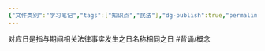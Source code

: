 ```yaml
---
{"文件类别":"学习笔记","tags":["知识点","民法"],"dg-publish":true,"permalink":"/学习笔记studyup/民法总论/对应日/","dgPassFrontmatter":true,"created":"2024-09-18T20:24:48.219+08:00","updated":"2024-10-23T12:14:14.472+08:00"}
---
```


对应日是指与期间相关法律事实发生之日名称相同之日 #背诵/概念 